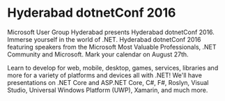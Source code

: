 # Hyderabad dotnetConf 2016

Microsoft User Group Hyderabad presents Hyderabad dotnetConf 2016. Immerse yourself in the world of .NET. Hyderabad dotnetConf 2016 featuring speakers from the Microsoft Most Valuable Professionals, .NET Community and Microsoft. Mark your calendar on August 27th.

Learn to develop for web, mobile, desktop, games, services, libraries and more for a variety of platforms and devices all with .NET! We'll have presentations on .NET Core and ASP.NET Core, C#, F#, Roslyn, Visual Studio, Universal Windows Platform (UWP), Xamarin, and much more.